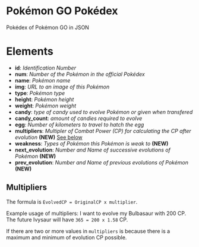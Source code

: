 # Pokémon GO Pokédex
Pokédex of Pokémon GO in JSON

# Elements
*   **id**: *Identification Number*
*   **num**: *Number of the Pokémon in the official Pokédex*
*   **name**: *Pokémon name*
*   **img**: *URL to an image of this Pokémon*
*   **type**: *Pokémon type*
*   **height**: *Pokémon height*
*   **weight**: *Pokémon weight*
*   **candy**: *type of candy used to evolve Pokémon or given when transfered*
*   **candy_count**: *amount of candies required to evolve*
*   **egg**: *Number of kilometers to travel to hatch the egg*
*   **multipliers**: *Multipler of Combat Power (CP) for calculating the CP after evolution* **(NEW)**  [See below](#multipliers)
*   **weakness**: *Types of Pokémon this Pokémon is weak to* **(NEW)**
*   **next_evolution**: *Number and Name of successive evolutions of Pokémon* **(NEW)**
*   **prev_evolution**: *Number and Name of previous evolutions of Pokémon* **(NEW)**

## Multipliers

The formula is `EvolvedCP = OriginalCP x multiplier`.

Example usage of multipliers:
I want to evolve my Bulbasaur with 200 CP. The future Ivysaur will have `365 = 200 x 1.58` CP.

If there are two or more values in `multipliers` is because there is a maximum and minimum of evolution CP possible.
